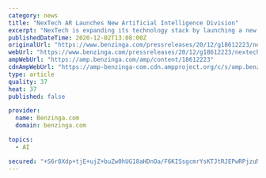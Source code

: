 ```yaml
---
category: news
title: "NexTech AR Launches New Artificial Intelligence Division"
excerpt: "NexTech is expanding its technology stack by launching a new AI division The Company is establishing a transformative internship program with AI students at"
publishedDateTime: 2020-12-02T13:08:00Z
originalUrl: "https://www.benzinga.com/pressreleases/20/12/g18612223/nextech-ar-launches-new-artificial-intelligence-division"
webUrl: "https://www.benzinga.com/pressreleases/20/12/g18612223/nextech-ar-launches-new-artificial-intelligence-division"
ampWebUrl: "https://amp.benzinga.com/amp/content/18612223"
cdnAmpWebUrl: "https://amp-benzinga-com.cdn.ampproject.org/c/s/amp.benzinga.com/amp/content/18612223"
type: article
quality: 37
heat: 37
published: false

provider:
  name: Benzinga.com
  domain: benzinga.com

topics:
  - AI

secured: "+S6r8Xdp+tjE+ujZ+buZw0hUG18aHDnOa/F6KISsgcmrYsKTJtRJEPwRPjzuNxgwM1rLcnzRmmkeifJ3VhwpQ4miE/JUYdfNIugo9pqaJKpw8NSfd91myo/Am54SjFqkqlulcSwmVfPLToWgr5p1L8BQmwyV9wS9HseImTPeQm83M7eGlj5FOt954UhydVe5wH4Twt1bI5NBsii0FMLF1Gp2N8xlrZbhiCvZInZiB2pIAMndQJUNJnwIQ2wfn0fRCC+QhdkSuSIAy1sRp6BfW3EaZX5TFPdcOIowcSfdQrmwG/5v9vU1DYRjy1FQm3c8BAxSpdjhq3vhTFR0qReap3vps0eqZ+zDtccZhUSlTnI=;iLcFJy4stFMYXaiWy9Xhqg=="
---
```



